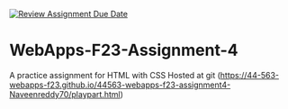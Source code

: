 [![Review Assignment Due Date](https://classroom.github.com/assets/deadline-readme-button-24ddc0f5d75046c5622901739e7c5dd533143b0c8e959d652212380cedb1ea36.svg)](https://classroom.github.com/a/4tKarLeg)
# WebApps-F23-Assignment-4
A practice assignment for HTML with CSS
Hosted at git (https://44-563-webapps-f23.github.io/44563-webapps-f23-assignment4-Naveenreddy70/playpart.html)
